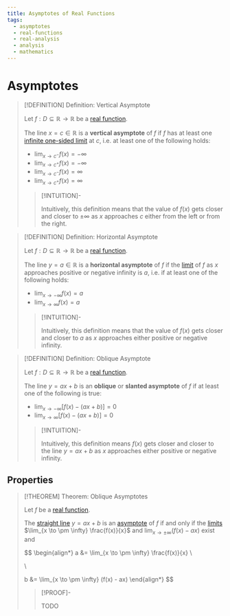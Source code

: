 ```yaml
---
title: Asymptotes of Real Functions
tags:
  - asymptotes
  - real-functions
  - real-analysis
  - analysis
  - mathematics
---
```


# Asymptotes

>[!DEFINITION] Definition: Vertical Asymptote
>
>Let $f: D \subseteq \mathbb{R} \to \mathbb{R}$ be a [real function](../Real%20Functions.md).
>
>The line $x = c \in \mathbb{R}$ is a **vertical asymptote** of $f$ if $f$ has at least one [infinite one-sided limit](./index.md) at $c$, i.e. at least one of the following holds:
>
>- $\displaystyle \lim_{x \to c^-} f(x) = -\infty$
>- $\displaystyle \lim_{x \to c^+} f(x) = -\infty$
>- $\displaystyle \lim_{x \to c^-} f(x) = \infty$ 
>- $\displaystyle \lim_{x \to c^+} f(x) = \infty$
>
>>[!INTUITION]-
>>
>>Intuitively, this definition means that the value of $f(x)$ gets closer and closer to $\pm \infty$ as $x$ approaches $c$ either from the left or from the right.
>>
>

>[!DEFINITION] Definition: Horizontal Asymptote
>
>Let $f: D \subseteq \mathbb{R} \to \mathbb{R}$ be a [real function](../Real%20Functions.md).
>
>The line $y = a \in \mathbb{R}$ is a **horizontal asymptote** of $f$ if the [limit](./index.md) of $f$ as $x$ approaches positive or negative infinity is $a$, i.e. if at least one of the following holds:
>
>- $\displaystyle \lim_{x \to -\infty} f(x) = a$
>- $\displaystyle \lim_{x \to \infty} f(x) = a$
>
>>[!INTUITION]-
>>
>>Intuitively, this definition means that the value of $f(x)$ gets closer and closer to $a$ as $x$ approaches either positive or negative infinity.
>>
>

>[!DEFINITION] Definition: Oblique Asymptote
>
>Let $f: D \subseteq \mathbb{R} \to \mathbb{R}$ be a [real function](../Real%20Functions.md).
>
>The line $y = ax + b$ is an **oblique** or **slanted asymptote** of $f$ if at least one of the following is true:
>- $\displaystyle \lim_{x \to -\infty} [f(x) - (ax + b)] = 0$
>- $\displaystyle \lim_{x \to \infty} [f(x) - (ax + b)] = 0$
>
>>[!INTUITION]-
>>
>>Intuitively, this definition means $f(x)$ gets closer and closer to the line $y = ax + b$ as $x$ approaches either positive or negative infinity.
>>
>

## Properties

>[!THEOREM] Theorem: Oblique Asymptotes
>
>Let $f$ be a [real function](../Real%20Functions.md).
>
>The [straight line](../../../../Geometry/Euclidean%20Geometry/Curves/Straight%20Lines/index.md) $y = ax + b$ is an [asymptote](Asymptotes.md) of $f$ if and only if the [limits](./index.md) $\lim_{x \to \pm \infty} \frac{f(x)}{x}$ and $\lim_{x \to \pm \infty} (f(x) - ax)$ exist and
>
>$$
>\begin{align*}
>a &= \lim_{x \to \pm \infty} \frac{f(x)}{x} \\
>
>\\
>
>b &= \lim_{x \to \pm \infty} (f(x) - ax)
>\end{align*}
>$$
>
>>[!PROOF]-
>>
>>TODO
>>
>